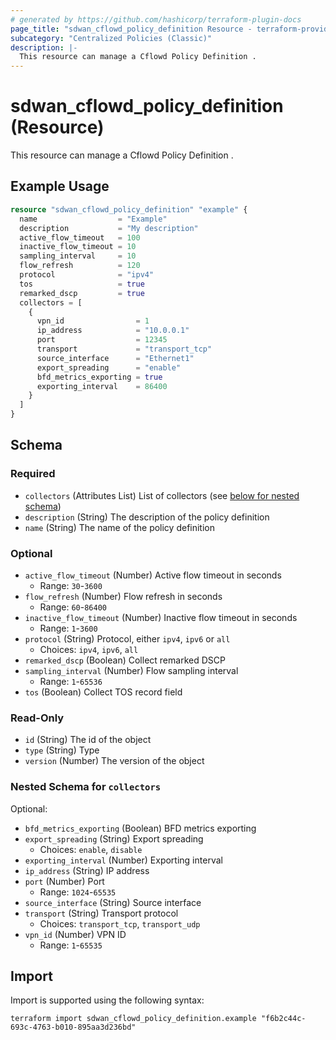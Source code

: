 ```yaml
---
# generated by https://github.com/hashicorp/terraform-plugin-docs
page_title: "sdwan_cflowd_policy_definition Resource - terraform-provider-sdwan"
subcategory: "Centralized Policies (Classic)"
description: |-
  This resource can manage a Cflowd Policy Definition .
---
```


# sdwan_cflowd_policy_definition (Resource)

This resource can manage a Cflowd Policy Definition .

## Example Usage

```terraform
resource "sdwan_cflowd_policy_definition" "example" {
  name                  = "Example"
  description           = "My description"
  active_flow_timeout   = 100
  inactive_flow_timeout = 10
  sampling_interval     = 10
  flow_refresh          = 120
  protocol              = "ipv4"
  tos                   = true
  remarked_dscp         = true
  collectors = [
    {
      vpn_id                = 1
      ip_address            = "10.0.0.1"
      port                  = 12345
      transport             = "transport_tcp"
      source_interface      = "Ethernet1"
      export_spreading      = "enable"
      bfd_metrics_exporting = true
      exporting_interval    = 86400
    }
  ]
}
```

<!-- schema generated by tfplugindocs -->
## Schema

### Required

- `collectors` (Attributes List) List of collectors (see [below for nested schema](#nestedatt--collectors))
- `description` (String) The description of the policy definition
- `name` (String) The name of the policy definition

### Optional

- `active_flow_timeout` (Number) Active flow timeout in seconds
  - Range: `30`-`3600`
- `flow_refresh` (Number) Flow refresh in seconds
  - Range: `60`-`86400`
- `inactive_flow_timeout` (Number) Inactive flow timeout in seconds
  - Range: `1`-`3600`
- `protocol` (String) Protocol, either `ipv4`, `ipv6` or `all`
  - Choices: `ipv4`, `ipv6`, `all`
- `remarked_dscp` (Boolean) Collect remarked DSCP
- `sampling_interval` (Number) Flow sampling interval
  - Range: `1`-`65536`
- `tos` (Boolean) Collect TOS record field

### Read-Only

- `id` (String) The id of the object
- `type` (String) Type
- `version` (Number) The version of the object

<a id="nestedatt--collectors"></a>
### Nested Schema for `collectors`

Optional:

- `bfd_metrics_exporting` (Boolean) BFD metrics exporting
- `export_spreading` (String) Export spreading
  - Choices: `enable`, `disable`
- `exporting_interval` (Number) Exporting interval
- `ip_address` (String) IP address
- `port` (Number) Port
  - Range: `1024`-`65535`
- `source_interface` (String) Source interface
- `transport` (String) Transport protocol
  - Choices: `transport_tcp`, `transport_udp`
- `vpn_id` (Number) VPN ID
  - Range: `1`-`65535`

## Import

Import is supported using the following syntax:

```shell
terraform import sdwan_cflowd_policy_definition.example "f6b2c44c-693c-4763-b010-895aa3d236bd"
```
